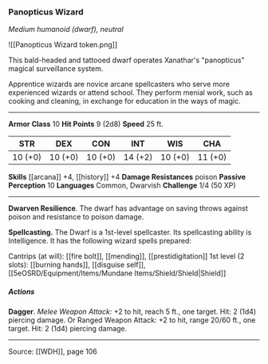 ### Panopticus Wizard
_Medium humanoid (dwarf), neutral_

![[Panopticus Wizard token.png]]

This bald-headed and tattooed dwarf operates Xanathar's "panopticus" magical surveillance system.

Apprentice wizards are novice arcane spellcasters who serve more experienced wizards or attend school. They perform menial work, such as cooking and cleaning, in exchange for education in the ways of magic.






---

**Armor Class** 10
**Hit Points** 9 (2d8)
**Speed** 25 ft.

| STR     | DEX     | CON     | INT     | WIS     | CHA     |
|---------|---------|---------|---------|---------|---------|
| 10 (+0) | 10 (+0) | 10 (+0) | 14 (+2) | 10 (+0) | 11 (+0) |

**Skills** [[arcana]] +4, [[history]] +4
**Damage Resistances** poison
**Passive Perception** 10
**Languages** Common, Dwarvish
**Challenge** 1/4 (50 XP)

---

**Dwarven Resilience**. The dwarf has advantage on saving throws against poison and resistance to poison damage.

**Spellcasting.** The Dwarf is a 1st-level spellcaster. Its spellcasting ability is Intelligence. It has the following wizard spells prepared:

Cantrips (at will): [[fire bolt]], [[mending]], [[prestidigitation]]
1st level (2 slots): [[burning hands]], [[disguise self]], [[5eOSRD/Equipment/Items/Mundane Items/Shield/Shield|Shield]]

##### Actions
**Dagger**. _Melee Weapon Attack:_ +2 to hit, reach 5 ft., one target. Hit: 2 (1d4) piercing damage. Or Ranged Weapon Attack: +2 to hit, range 20/60 ft., one target. Hit: 2 (1d4) piercing damage.


---

Source: [[WDH]], page 106